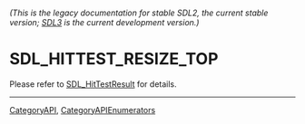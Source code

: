 ###### (This is the legacy documentation for stable SDL2, the current stable version; [SDL3](https://wiki.libsdl.org/SDL3/) is the current development version.)
# SDL_HITTEST_RESIZE_TOP

Please refer to [SDL_HitTestResult](SDL_HitTestResult) for details.

----
[CategoryAPI](CategoryAPI), [CategoryAPIEnumerators](CategoryAPIEnumerators)

